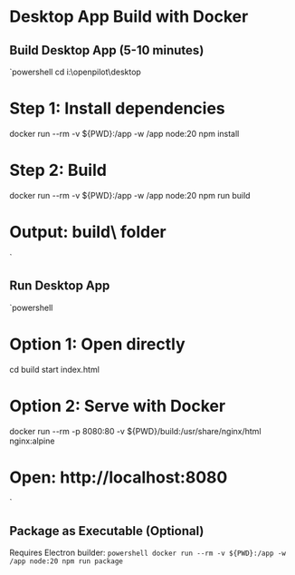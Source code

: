 ﻿# Desktop App Build with Docker

## Build Desktop App (5-10 minutes)

`powershell
cd i:\openpilot\desktop

# Step 1: Install dependencies
docker run --rm -v ${PWD}:/app -w /app node:20 npm install

# Step 2: Build
docker run --rm -v ${PWD}:/app -w /app node:20 npm run build

# Output: build\ folder
`

## Run Desktop App

`powershell
# Option 1: Open directly
cd build
start index.html

# Option 2: Serve with Docker
docker run --rm -p 8080:80 -v ${PWD}/build:/usr/share/nginx/html nginx:alpine
# Open: http://localhost:8080
`

## Package as Executable (Optional)

Requires Electron builder:
`powershell
docker run --rm -v ${PWD}:/app -w /app node:20 npm run package
`
